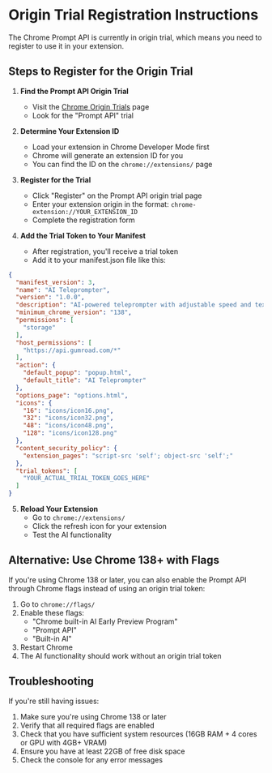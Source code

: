 # Origin Trial Registration Instructions

The Chrome Prompt API is currently in origin trial, which means you need to register to use it in your extension.

## Steps to Register for the Origin Trial

1. **Find the Prompt API Origin Trial**
   - Visit the [Chrome Origin Trials](https://developer.chrome.com/origintrials/) page
   - Look for the "Prompt API" trial

2. **Determine Your Extension ID**
   - Load your extension in Chrome Developer Mode first
   - Chrome will generate an extension ID for you
   - You can find the ID on the `chrome://extensions/` page

3. **Register for the Trial**
   - Click "Register" on the Prompt API origin trial page
   - Enter your extension origin in the format: `chrome-extension://YOUR_EXTENSION_ID`
   - Complete the registration form

4. **Add the Trial Token to Your Manifest**
   - After registration, you'll receive a trial token
   - Add it to your manifest.json file like this:

```json
{
  "manifest_version": 3,
  "name": "AI Teleprompter",
  "version": "1.0.0",
  "description": "AI-powered teleprompter with adjustable speed and text size",
  "minimum_chrome_version": "138",
  "permissions": [
    "storage"
  ],
  "host_permissions": [
    "https://api.gumroad.com/*"
  ],
  "action": {
    "default_popup": "popup.html",
    "default_title": "AI Teleprompter"
  },
  "options_page": "options.html",
  "icons": {
    "16": "icons/icon16.png",
    "32": "icons/icon32.png",
    "48": "icons/icon48.png",
    "128": "icons/icon128.png"
  },
  "content_security_policy": {
    "extension_pages": "script-src 'self'; object-src 'self';"
  },
  "trial_tokens": [
    "YOUR_ACTUAL_TRIAL_TOKEN_GOES_HERE"
  ]
}
```

5. **Reload Your Extension**
   - Go to `chrome://extensions/`
   - Click the refresh icon for your extension
   - Test the AI functionality

## Alternative: Use Chrome 138+ with Flags

If you're using Chrome 138 or later, you can also enable the Prompt API through Chrome flags instead of using an origin trial token:

1. Go to `chrome://flags/`
2. Enable these flags:
   - "Chrome built-in AI Early Preview Program"
   - "Prompt API"
   - "Built-in AI"
3. Restart Chrome
4. The AI functionality should work without an origin trial token

## Troubleshooting

If you're still having issues:

1. Make sure you're using Chrome 138 or later
2. Verify that all required flags are enabled
3. Check that you have sufficient system resources (16GB RAM + 4 cores or GPU with 4GB+ VRAM)
4. Ensure you have at least 22GB of free disk space
5. Check the console for any error messages